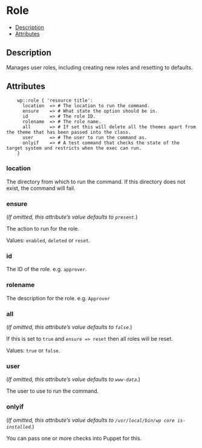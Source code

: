 # Role

* [Description](/classes/role.html#description)
* [Attributes](/classes/role.html#attributes)

## Description

Manages user roles, including creating new roles and resetting to defaults.

## Attributes
```puppet
    wp::role { 'resource title':
      location  => # The location to run the command.
      ensure    => # What state the option should be in.
      id        => # The role ID.
      rolename  => # The role name.
      all       => # If set this will delete all the themes apart from the theme that has been passed into the class.
      user      => # The user to run the command as.
      onlyif    => # A test command that checks the state of the target system and restricts when the exec can run.
    }
```

### location

The directory from which to run the command. If this directory does not exist, the command will fail.

### ensure

(*If omitted, this attribute’s value defaults to `present`.*)

The action to run for the role.

Values: `enabled`, `deleted` or `reset`.

### id

The ID of the role. e.g. `approver`.

### rolename

The description for the role. e.g. `Approver`

### all

(*If omitted, this attribute’s value defaults to `false`.*)

If this is set to `true` and `ensure => reset` then all roles will be reset.

Values: `true` or `false`.

### user

(*If omitted, this attribute’s value defaults to `www-data`.*)

The user to use to run the command.

### onlyif

(*If omitted, this attribute’s value defaults to `/usr/local/bin/wp core is-installed`.*)

You can pass one or more checks into Puppet for this. 
